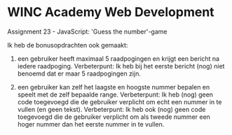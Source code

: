 # WINC Academy Web Development
Assignment 23 - JavaScript: 'Guess the number'-game

Ik heb de bonusopdrachten ook gemaakt:

1. een gebruiker heeft maximaal 5 raadpogingen en krijgt een bericht na iedere raadpoging. 
Verbeterpunt: Ik heb bij het eerste bericht (nog) niet benoemd dat er maar 5 raadpogingen zijn.

2. een gebruiker kan zelf het laagste en hoogste nummer bepalen en speelt met de zelf bepaalde range.
Verbeterpunt: Ik heb (nog) geen code toegevoegd die de gebruiker verplicht om echt een nummer in te vullen (en geen tekst).
Verbeterpunt: Ik heb ook (nog) geen code toegevoegd die de gebruiker verplicht om als tweede nummer een hoger nummer dan het eerste nummer in te vullen.
